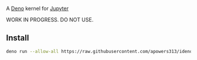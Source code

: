 A [Deno](https://deno.land/) kernel for [Jupyter](https://jupyter.org/)

WORK IN PROGRESS. DO NOT USE.

## Install

```bash
deno run --allow-all https://raw.githubusercontent.com/apowers313/ideno/master/ideno.ts install
```
